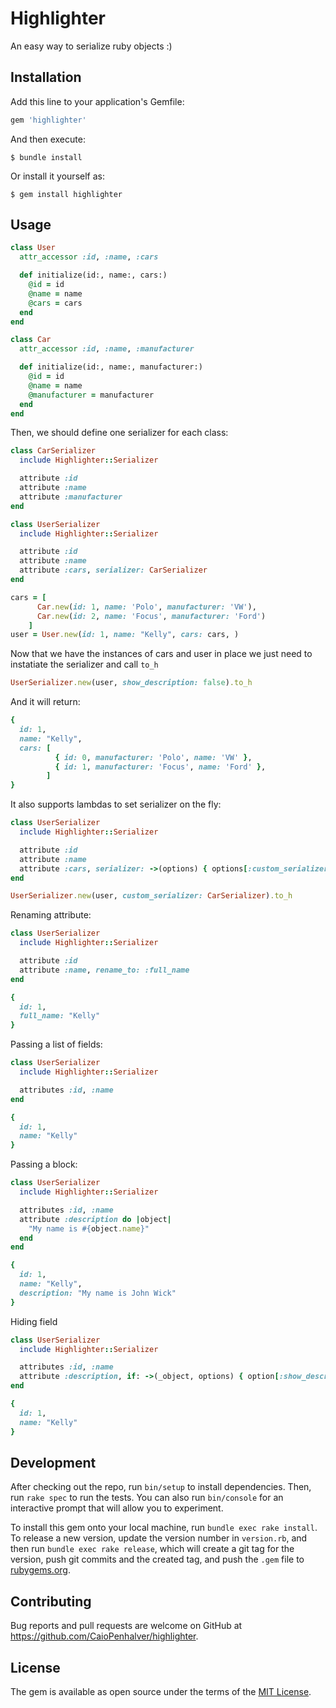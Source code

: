 # Highlighter

An easy way to serialize ruby objects :) 

## Installation

Add this line to your application's Gemfile:

```ruby
gem 'highlighter'
```

And then execute:

    $ bundle install

Or install it yourself as:

    $ gem install highlighter

## Usage

```ruby
class User
  attr_accessor :id, :name, :cars

  def initialize(id:, name:, cars:)
    @id = id
    @name = name
    @cars = cars
  end
end
```
```ruby
class Car
  attr_accessor :id, :name, :manufacturer

  def initialize(id:, name:, manufacturer:)
    @id = id
    @name = name
    @manufacturer = manufacturer
  end
end
```
Then, we should define one serializer for each class:
```ruby
class CarSerializer
  include Highlighter::Serializer

  attribute :id
  attribute :name
  attribute :manufacturer
end
```
```ruby
class UserSerializer
  include Highlighter::Serializer

  attribute :id
  attribute :name
  attribute :cars, serializer: CarSerializer
end
```
```ruby
cars = [
      Car.new(id: 1, name: 'Polo', manufacturer: 'VW'),
      Car.new(id: 2, name: 'Focus', manufacturer: 'Ford')
    ]
user = User.new(id: 1, name: "Kelly", cars: cars, )
```
Now that we have the instances of cars and user in place we just need to instatiate the serializer and call `to_h`
```ruby
UserSerializer.new(user, show_description: false).to_h
```
And it will return:
```ruby
{
  id: 1,
  name: "Kelly",
  cars: [
          { id: 0, manufacturer: 'Polo', name: 'VW' },
          { id: 1, manufacturer: 'Focus', name: 'Ford' },
        ]
}
```
It also supports lambdas to set serializer on the fly:
```ruby
class UserSerializer
  include Highlighter::Serializer

  attribute :id
  attribute :name
  attribute :cars, serializer: ->(options) { options[:custom_serializer] }
end
```
```ruby
UserSerializer.new(user, custom_serializer: CarSerializer).to_h
```
Renaming attribute:
```ruby
class UserSerializer
  include Highlighter::Serializer

  attribute :id
  attribute :name, rename_to: :full_name
end
```
```ruby
{
  id: 1,
  full_name: "Kelly"
}
```
Passing a list of fields:
```ruby
class UserSerializer
  include Highlighter::Serializer

  attributes :id, :name
end
```
```ruby
{
  id: 1,
  name: "Kelly"
}
```
Passing a block:
```ruby
class UserSerializer
  include Highlighter::Serializer

  attributes :id, :name
  attribute :description do |object|
    "My name is #{object.name}"
  end
end
```
```ruby
{
  id: 1,
  name: "Kelly",
  description: "My name is John Wick"
}
```
Hiding field
```ruby
class UserSerializer
  include Highlighter::Serializer

  attributes :id, :name
  attribute :description, if: ->(_object, options) { option[:show_description] }
end

```
```ruby
{
  id: 1,
  name: "Kelly"
}
```

## Development

After checking out the repo, run `bin/setup` to install dependencies. Then, run `rake spec` to run the tests. You can also run `bin/console` for an interactive prompt that will allow you to experiment.

To install this gem onto your local machine, run `bundle exec rake install`. To release a new version, update the version number in `version.rb`, and then run `bundle exec rake release`, which will create a git tag for the version, push git commits and the created tag, and push the `.gem` file to [rubygems.org](https://rubygems.org).

## Contributing

Bug reports and pull requests are welcome on GitHub at https://github.com/CaioPenhalver/highlighter.

## License

The gem is available as open source under the terms of the [MIT License](https://opensource.org/licenses/MIT).
